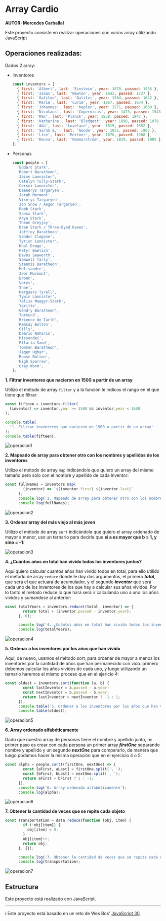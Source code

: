 # Array Cardio

**AUTOR: Mercedes Carballal**

Este proyecto consiste en realizar operaciones con varios array utilizando JavaScript
<br >

## Operaciones realizadas:

Dados 2 array:

- Inventores
  ```js
  const inventors = [
    { first: 'Albert', last: 'Einstein', year: 1879, passed: 1955 },
    { first: 'Isaac', last: 'Newton', year: 1643, passed: 1727 },
    { first: 'Galileo', last: 'Galilei', year: 1564, passed: 1642 },
    { first: 'Marie', last: 'Curie', year: 1867, passed: 1934 },
    { first: 'Johannes', last: 'Kepler', year: 1571, passed: 1630 },
    { first: 'Nicolaus', last: 'Copernicus', year: 1473, passed: 1543 },
    { first: 'Max', last: 'Planck', year: 1858, passed: 1947 },
    { first: 'Katherine', last: 'Blodgett', year: 1898, passed: 1979 },
    { first: 'Ada', last: 'Lovelace', year: 1815, passed: 1852 },
    { first: 'Sarah E.', last: 'Goode', year: 1855, passed: 1905 },
    { first: 'Lise', last: 'Meitner', year: 1878, passed: 1968 },
    { first: 'Hanna', last: 'Hammarström', year: 1829, passed: 1909 },
  ];
  ```
- Personas
  ```js
  const people = [
    'Eddard Stark',
    'Robert Baratheon',
    'Jaime Lannister',
    'Catelyn Tully-Stark',
    'Cersei Lannister',
    'Daenerys Targaryen',
    'Jorah Mormont',
    'Viserys Targaryen',
    'Jon Snow / Aegon Targaryen',
    'Robb Stark',
    'Sansa Stark',
    'Arya Stark',
    'Theon Greyjoy',
    'Bran Stark / Three-Eyed Raven',
    'Joffrey Baratheon',
    'Sandor Clegane',
    'Tyrion Lannister',
    'Khal Drogo',
    'Petyr Baelish',
    'Davos Seaworth',
    'Samwell Tarly',
    'Stannis Baratheon',
    'Melisandre',
    'Jeor Mormont',
    'Bronn',
    'Varys',
    'Shae',
    'Margaery Tyrell',
    'Tywin Lannister',
    'Talisa Maegyr-Stark',
    'Ygritte',
    'Gendry Baratheon',
    'Tormund',
    'Brienne de Tarth',
    'Ramsay Bolton',
    'Gilly',
    'Daario Naharis',
    'Missandei',
    'Ellaria Sand',
    'Tommen Baratheon',
    'Jaqen Hghar',
    'Roose Bolton',
    'High Sparrow',
    'Grey Worm',
  ];
  ```

**1. Filtrar inventores que nacieron en 1500 a partir de un array**

Utilizo el método de array `filter` y a la función le indicos el rango en el que tiene que filtrar:

```js
const fifteen = inventors.filter(
  (inventor) => inventor.year >= 1500 && inventor.year < 1600
);

console.table(
  '1. Filtrar inventores que nacieron en 1500 a partir de un array'
);
console.table(fifteen);
```

![operacion1](./infoReadme/operacion1.PNG)

**2. Mapeado de array para obtener otro con los nombres y apellidos de los inventores**

Utilizo el método de array `map` indicándole que quiero un array del mismo tamaño pero solo con el nombre y apellido de cada inventor:

```js
const fullNames = inventors.map(
        (inventor) => `${inventor.first} ${inventor.last}`
      );
      console.log('2. Mapeado de array para obtener otro con los nombres y apellidos de los inventores');
      console.log(fullNames);
```

![operacion2](./infoReadme/operacion2.PNG)

**3. Ordenar array del más viejo al más joven**

Utilizo el método de array `sort` indicándole que quiero el array ordenado de mayor a menor, uso un ternario para decirle que **si a es mayor que b = 1, y sino = -1**:

![operacion3](./infoReadme/operacion3.PNG)

**4. ¿Cuántos años en total han vivido todos los inventores juntos?**

Aquí quiero calcular cuantos años han vivido todos en total, para ello utilido el método de array `reduce` donde le doy dos argumentos, el primero ***total***, que será el que actuará de acumulador, y el segundo ***inventor*** que será cada uno de los inventores de los que hay a calcular sus años vividos. Por lo tanto el metodo reduce lo que hará será ir calculando uno a uno los años vividos y sumandose al anterior:

```js
const totalYears = inventors.reduce((total, inventor) => {
        return total + (inventor.passed - inventor.year);
      }, 0);

      console.log('4. ¿Cuántos años en total han vivido todos los inventores juntos?');
      console.log(totalYears);
```

![operacion4](./infoReadme/operacion4.PNG)

**5. Ordenar a los inventores por los años que han vivido**

Aquí, de nuevo, usamos el método sort, para ordenar de mayor a menos los inventores por la cantidad de años que han permanecido con vida.
primero debemos calcular los años vividos de cada uno, y luego utilizando un ternario haremos el mismo proceso que en el ejericio 4:

```js
const oldest = inventors.sort(function (a, b) {
        const lastInventor = a.passed - a.year;
        const nextInventor = b.passed - b.year;
        return lastInventor > nextInventor ? -1 : 1;
      });
      console.table('5. Ordenar a los inventores por los años que han vivido');
      console.table(oldest);
```

![operacion5](./infoReadme/operacion5.PNG)

**6. Array ordenado alfabéticamente**

Dado que nuestro array de personas tiene el nombre y apellido junto, mi primer paso es crear con cada persona un primer array ***firstOne*** separando nombre y apellido y un segundo ***nextOne*** para compararlo, de manera que luego podamos hacer la misma operación que en el ejercicio 4 o 5:

```js
const alpha = people.sort((firstOne, nextOne) => {
        const [aFirst, aLast] = firstOne.split(', ');
        const [bFirst, bLast] = nextOne.split(', ');
        return aFirst > bFirst ? 1 : -1;
      });
      console.log('6. Array ordenado alfabéticamente');
      console.log(alpha);

```

![operacion6](./infoReadme/operacion6.PNG)

**7. Obtener la cantidad de veces que se repite cada objeto**

```js
const transportation = data.reduce(function (obj, item) {
        if (!obj[item]) {
          obj[item] = 0;
        }
        obj[item]++;
        return obj;
      }, {});

      console.log('7. Obtener la cantidad de veces que se repite cada objeto');
      console.log(transportation);
```

![operacion7](./infoReadme/operacion7.PNG)

## Estructura

Este proyecto está realizado con JavaScript.

---

ℹ️ Este proyecto está basado en un reto de Wes Bos' [JavaScript 30](https://javascript30.com/).
